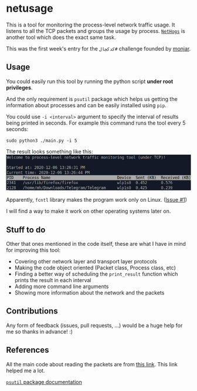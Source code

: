 # netusage

This is a tool for monitoring the process-level network traffic usage. 
It listens to all the TCP packets and groups the usage by process.
[`NetHogs`](https://github.com/raboof/nethogs) is another tool which does the exact same task.

This was the first week's entry for the `کدکچال#` challenge founded by 
[monjar](https://github.com/monjar).

## Usage
You could easily run this tool by running the python script 
**under root privileges**.

And the only requirement is `psutil` package which helps us getting
the information about processes and can be easily installed using `pip`.

You could use `-i <interval>` argument to specify the interval of results
being printed in seconds. For example this command runs the tool every
5 seconds:
```commandline
sudo python3 ./main.py -i 5
```

The result looks something like this:
![Output](./images/output.png)

Apparently, `fcntl` library makes the program work only on Linux. 
([Issue #1](https://github.com/mhezarei/netusage/issues/1))

I will find a way to make it work on other operating systems later on.

## Stuff to do
Other that ones mentioned in the code itself, these are what I have in mind 
for improving this tool:
- Covering other network layer and transport layer protocols
- Making the code object oriented (Packet class, Process class, etc)
- Finding a better way of scheduling the `print_result` function 
which prints the result in each interval
- Adding more command line arguments
- Showing more information about the network and the packets

## Contributions
Any form of feedback (issues, pull requests, ...) would be a huge help for me
so thanks in advance! :)


## References
All the main code about reading the packets are from 
[this link](https://www.binarytides.com/python-packet-sniffer-code-linux/).
This link helped me a lot.

[`psutil` package documentation](https://psutil.readthedocs.io/en/latest/#)

